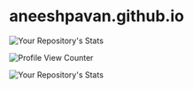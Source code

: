 # aneeshpavan.github.io


![Your Repository's Stats](https://github-readme-stats.vercel.app/api?username=aneeshpavan&show_icons=true)


![Profile View Counter](https://komarev.com/ghpvc/?username=aneeshpavan&theme=blue-green)

![Your Repository's Stats](https://github-readme-stats.vercel.app/api/top-langs/?username=aneeshpavan)
